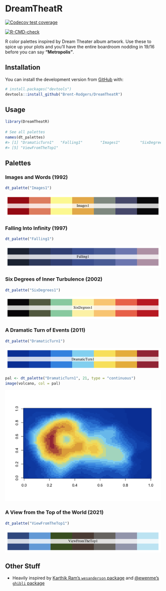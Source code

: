 
<!-- README.md is generated from README.Rmd. Please edit that file -->

# DreamTheatR

<!-- badges: start -->

[![Codecov test
coverage](https://codecov.io/gh/Brent-Rodgers/DreamTheatR/branch/main/graph/badge.svg)](https://app.codecov.io/gh/Brent-Rodgers/DreamTheatR?branch=main)

[![R-CMD-check](https://github.com/Brent-Rodgers/DreamTheatR/actions/workflows/check-standard.yaml/badge.svg)](https://github.com/Brent-Rodgers/DreamTheatR/actions/workflows/check-standard.yaml)
<!-- badges: end -->

R color palettes inspired by Dream Theater album artwork. Use these to
spice up your plots and you’ll have the entire boardroom nodding in
19/16 before you can say **“Metropolis”**.

## Installation

You can install the development version from
[GitHub](https://github.com/) with:

``` r
# install.packages("devtools")
devtools::install_github("Brent-Rodgers/DreamTheatR")
```

## Usage

``` r
library(DreamTheatR)

# See all palettes
names(dt_palettes)
#> [1] "DramaticTurn1"   "Falling1"        "Images1"         "SixDegrees1"    
#> [5] "ViewFromTheTop1"
```

## Palettes

### Images and Words (1992)

``` r
dt_palette("Images1")
```

![](man/figures/README-images-1.png)<!-- -->

### Falling Into Infinity (1997)

``` r
dt_palette("Falling1")
```

![](man/figures/README-falling-1.png)<!-- -->

### Six Degrees of Inner Turbulence (2002)

``` r
dt_palette("SixDegrees1")
```

![](man/figures/README-sixdegrees-1.png)<!-- -->

### A Dramatic Turn of Events (2011)

``` r
dt_palette("DramaticTurn1")
```

![](man/figures/README-dramaticturn-1.png)<!-- -->

``` r
pal <- dt_palette("DramaticTurn1", 21, type = "continuous")
image(volcano, col = pal)
```

![](man/figures/README-volcano-1.png)<!-- -->

### A View from the Top of the World (2021)

``` r
dt_palette("ViewFromTheTop1")
```

![](man/figures/README-viewfromthetop-1.png)<!-- -->

## Other Stuff

-   Heavily inspired by [Karthik Ram’s `wesanderson`
    package](https://github.com/karthik/wesanderson) and [@ewenme’s
    `ghibli` package](https://github.com/ewenme/ghibli)
